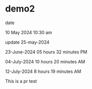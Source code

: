 # demo2
date

10 May 2024 10:30 am

update 25-may-2024

23-June-2024 05 hours 32 minutes PM

04-July-2024 10 hours 20 minutes AM

12-July-2024 8 hours 19 minutes AM

This is a pr test
